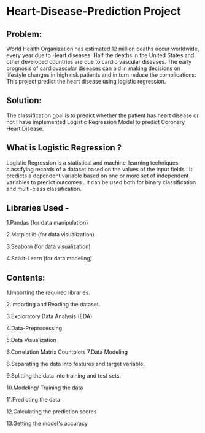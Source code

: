 # Heart-Disease-Prediction Project 
## Problem:
World Health Organization has estimated 12 million deaths occur worldwide, every year due to Heart diseases. Half the deaths in the United States and other developed countries are due to cardio vascular diseases. The early prognosis of cardiovascular diseases can aid in making decisions on lifestyle changes in high risk patients and in turn reduce the complications. This project predict the heart disease using logistic regression.

## Solution:
The classification goal is to predict whether the patient has heart disease or not
I have implemented Logistic Regression Model to predict Coronary Heart Disease.

## What is Logistic Regression ?
Logistic Regression is a statistical and machine-learning techniques classifying records of a dataset based on the values of the input fields . It predicts a dependent variable based on one or more set of independent variables to predict outcomes . It can be used both for binary classification and multi-class classification.

## Libraries Used -
1.Pandas (for data manipulation)

2.Matplotlib (for data visualization)

3.Seaborn (for data visualization)

4.Scikit-Learn (for data modeling)

## Contents:
1.Importing the required libraries.

2.Importing and Reading the dataset.

3.Exploratory Data Analysis (EDA)

4.Data-Preprocessing

5.Data Visualization

6.Correlation Matrix
   Countplots
7.Data Modeling

8.Separating the data into features and target variable.

9.Splitting the data into training and test sets.

10.Modeling/ Training the data

11.Predicting the data

12.Calculating the prediction scores

13.Getting the model's accuracy







